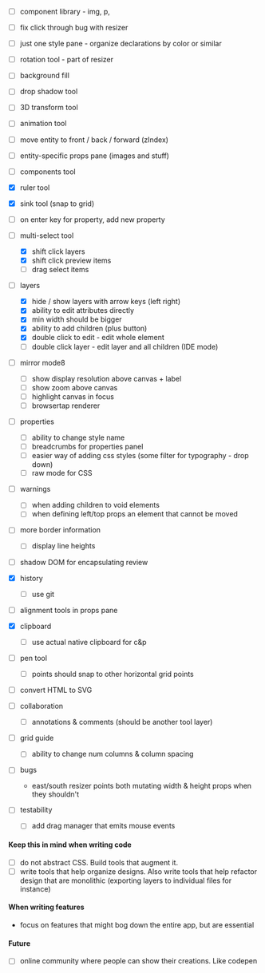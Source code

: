 - [ ] component library - img, p, 
- [ ] fix click through bug with resizer

- [ ] just one style pane - organize declarations by color or similar 

- [ ] rotation tool - part of resizer
- [ ] background fill
- [ ] drop shadow tool
- [ ] 3D transform tool
- [ ] animation tool
- [ ] move entity to front / back / forward (zIndex)
- [ ] entity-specific props pane (images and stuff)
- [ ] components tool
- [x] ruler tool
- [x] sink tool (snap to grid)
- [ ] on enter key for property, add new property 

- [ ] multi-select tool
  - [x] shift click layers
  - [x] shift click preview items
  - [ ] drag select items

- [ ] layers
  - [x] hide / show layers with arrow keys (left right)
  - [x] ability to edit attributes directly
  - [x] min width should be bigger
  - [x] ability to add children (plus button)
  - [x] double click to edit - edit whole element
  - [ ] double click layer - edit layer and all children (IDE mode) 
  
- [ ] mirror mode8
  - [ ] show display resolution above canvas + label
  - [ ] show zoom above canvas
  - [ ] highlight canvas in focus
  - [ ] browsertap renderer
  
- [ ] properties
  - [ ] ability to change style name 
  - [ ] breadcrumbs for properties panel
  - [ ] easier way of adding css styles (some filter for typography - drop down)
  - [ ] raw mode for CSS
  
- [ ] warnings
  - [ ] when adding children to void elements
  - [ ] when defining left/top props an element that cannot be moved
  
- [ ] more border information
  - [ ] display line heights

- [ ] shadow DOM for encapsulating review

- [x] history
  - [ ] use git

- [ ] alignment tools in props pane

- [x] clipboard
  - [ ] use actual native clipboard for c&p

- [ ] pen tool
  - [ ] points should snap to other horizontal grid points

- [ ] convert HTML to SVG

- [ ] collaboration
  - [ ] annotations & comments (should be another tool layer)

- [ ] grid guide
  - [ ] ability to change num columns & column spacing
  
- [ ] bugs
  - east/south resizer points both mutating width & height props when they shouldn't
  
- [ ] testability
  - [ ] add drag manager that emits mouse events

#### Keep this in mind when writing code

- [ ] do not abstract CSS. Build tools that augment it.
- [ ] write tools that help organize designs. Also write tools that help refactor design that are monolithic (exporting layers to individual files for instance)

#### When writing features

- focus on features that might bog down the entire app, but are essential

#### Future

- [ ] online community where people can show their creations. Like codepen
